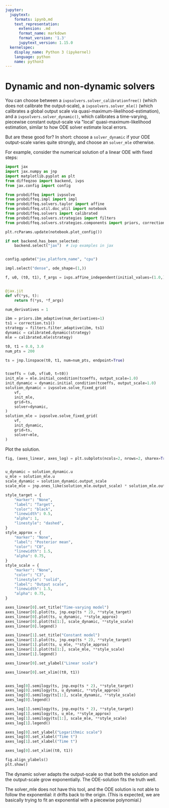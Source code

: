 ```yaml
---
jupyter:
  jupytext:
    formats: ipynb,md
    text_representation:
      extension: .md
      format_name: markdown
      format_version: '1.3'
      jupytext_version: 1.15.0
  kernelspec:
    display_name: Python 3 (ipykernel)
    language: python
    name: python3
---
```


# Dynamic and non-dynamic solvers

You can choose between a `ivpsolvers.solver_calibrationfree()` (which does not calibrate the output-scale), a `ivpsolvers.solver_mle()` (which calibrates a global output scale via quasi-maximum-likelihood-estimation), and a `ivpsolvers.solver_dynamic()`, which calibrates a time-varying, piecewise constant output-scale via "local' quasi-maximum-likelihood estimation, similar to how ODE solver estimate local errors.

But are these good for?
In short: choose a `solver_dynamic` if your ODE output-scale varies quite strongly, and choose an `solver_mle` otherwise.

For example, consider the numerical solution of a linear ODE with fixed steps:

```python
import jax
import jax.numpy as jnp
import matplotlib.pyplot as plt
from diffeqzoo import backend, ivps
from jax.config import config

from probdiffeq import ivpsolve
from probdiffeq.impl import impl
from probdiffeq.solvers.taylor import affine
from probdiffeq.util.doc_util import notebook
from probdiffeq.solvers import calibrated
from probdiffeq.solvers.strategies import filters
from probdiffeq.solvers.strategies.components import priors, correction
```

```python
plt.rcParams.update(notebook.plot_config())

if not backend.has_been_selected:
    backend.select("jax")  # ivp examples in jax


config.update("jax_platform_name", "cpu")
```

```python
impl.select("dense", ode_shape=(1,))
```

```python
f, u0, (t0, t1), f_args = ivps.affine_independent(initial_values=(1.0,), a=2.0)


@jax.jit
def vf(*ys, t):
    return f(*ys, *f_args)
```

```python
num_derivatives = 1

ibm = priors.ibm_adaptive(num_derivatives=1)
ts1 = correction.ts1()
strategy = filters.filter_adaptive(ibm, ts1)
dynamic = calibrated.dynamic(strategy)
mle = calibrated.mle(strategy)
```

```python
t0, t1 = 0.0, 3.0
num_pts = 200

ts = jnp.linspace(t0, t1, num=num_pts, endpoint=True)


tcoeffs = (u0, vf(u0, t=t0))
init_mle = mle.initial_condition(tcoeffs, output_scale=1.0)
init_dynamic = dynamic.initial_condition(tcoeffs, output_scale=1.0)
solution_dynamic = ivpsolve.solve_fixed_grid(
    vf,
    init_mle,
    grid=ts,
    solver=dynamic,
)
solution_mle = ivpsolve.solve_fixed_grid(
    vf,
    init_dynamic,
    grid=ts,
    solver=mle,
)
```

Plot the solution.

```python
fig, (axes_linear, axes_log) = plt.subplots(ncols=2, nrows=2, sharex=True, sharey="row")


u_dynamic = solution_dynamic.u
u_mle = solution_mle.u
scale_dynamic = solution_dynamic.output_scale
scale_mle = jnp.ones_like(solution_mle.output_scale) * solution_mle.output_scale[-1]

style_target = {
    "marker": "None",
    "label": "Target",
    "color": "black",
    "linewidth": 0.5,
    "alpha": 1,
    "linestyle": "dashed",
}
style_approx = {
    "marker": "None",
    "label": "Posterior mean",
    "color": "C0",
    "linewidth": 1.5,
    "alpha": 0.75,
}
style_scale = {
    "marker": "None",
    "color": "C3",
    "linestyle": "solid",
    "label": "Output scale",
    "linewidth": 1.5,
    "alpha": 0.75,
}

axes_linear[0].set_title("Time-varying model")
axes_linear[0].plot(ts, jnp.exp(ts * 2), **style_target)
axes_linear[0].plot(ts, u_dynamic, **style_approx)
axes_linear[0].plot(ts[1:], scale_dynamic, **style_scale)
axes_linear[0].legend()

axes_linear[1].set_title("Constant model")
axes_linear[1].plot(ts, jnp.exp(ts * 2), **style_target)
axes_linear[1].plot(ts, u_mle, **style_approx)
axes_linear[1].plot(ts[1:], scale_mle, **style_scale)
axes_linear[1].legend()

axes_linear[0].set_ylabel("Linear scale")

axes_linear[0].set_xlim((t0, t1))


axes_log[0].semilogy(ts, jnp.exp(ts * 2), **style_target)
axes_log[0].semilogy(ts, u_dynamic, **style_approx)
axes_log[0].semilogy(ts[1:], scale_dynamic, **style_scale)
axes_log[0].legend()

axes_log[1].semilogy(ts, jnp.exp(ts * 2), **style_target)
axes_log[1].semilogy(ts, u_mle, **style_approx)
axes_log[1].semilogy(ts[1:], scale_mle, **style_scale)
axes_log[1].legend()

axes_log[0].set_ylabel("Logarithmic scale")
axes_log[0].set_xlabel("Time t")
axes_log[1].set_xlabel("Time t")

axes_log[0].set_xlim((t0, t1))

fig.align_ylabels()
plt.show()
```

The dynamic solver adapts the output-scale so that both the solution and the output-scale grow exponentially.
The ODE-solution fits the truth well.

The solver_mle does not have this tool, and the ODE solution is not able to follow the exponential: it drifts back to the origin. (This is expected, we are basically trying to fit an exponential with a piecewise polynomial.)
